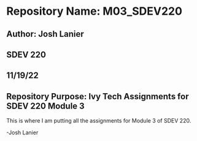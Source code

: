 # Repository Name: M03_SDEV220

## Author: Josh Lanier 

## SDEV 220

## 11/19/22
  
## Repository Purpose: Ivy Tech Assignments for SDEV 220 Module 3

This is where I am putting all the assignments for Module 3 of SDEV 220.

-Josh Lanier
